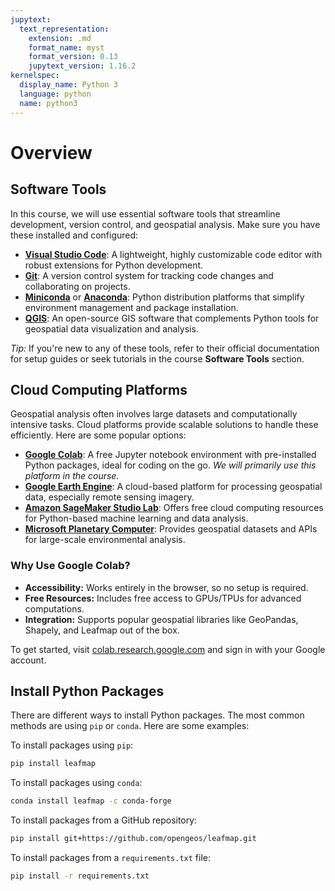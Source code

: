 ```yaml
---
jupytext:
  text_representation:
    extension: .md
    format_name: myst
    format_version: 0.13
    jupytext_version: 1.16.2
kernelspec:
  display_name: Python 3
  language: python
  name: python3
---
```


# Overview

## Software Tools

In this course, we will use essential software tools that streamline development, version control, and geospatial analysis. Make sure you have these installed and configured:

- **[Visual Studio Code](https://code.visualstudio.com/)**: A lightweight, highly customizable code editor with robust extensions for Python development.
- **[Git](https://git-scm.com/downloads)**: A version control system for tracking code changes and collaborating on projects.
- **[Miniconda](https://docs.conda.io/en/latest/miniconda.html)** or **[Anaconda](https://www.anaconda.com/)**: Python distribution platforms that simplify environment management and package installation.
- **[QGIS](https://qgis.org)**: An open-source GIS software that complements Python tools for geospatial data visualization and analysis.

_Tip:_ If you're new to any of these tools, refer to their official documentation for setup guides or seek tutorials in the course **Software Tools** section.

## Cloud Computing Platforms

Geospatial analysis often involves large datasets and computationally intensive tasks. Cloud platforms provide scalable solutions to handle these efficiently. Here are some popular options:

- **[Google Colab](https://research.google.com/colaboratory)**: A free Jupyter notebook environment with pre-installed Python packages, ideal for coding on the go. _We will primarily use this platform in the course._
- **[Google Earth Engine](https://earthengine.google.com/)**: A cloud-based platform for processing geospatial data, especially remote sensing imagery.
- **[Amazon SageMaker Studio Lab](https://studiolab.sagemaker.aws)**: Offers free cloud computing resources for Python-based machine learning and data analysis.
- **[Microsoft Planetary Computer](https://planetarycomputer.microsoft.com/)**: Provides geospatial datasets and APIs for large-scale environmental analysis.

### Why Use Google Colab?

- **Accessibility:** Works entirely in the browser, so no setup is required.
- **Free Resources:** Includes free access to GPUs/TPUs for advanced computations.
- **Integration:** Supports popular geospatial libraries like GeoPandas, Shapely, and Leafmap out of the box.

To get started, visit [colab.research.google.com](https://colab.research.google.com) and sign in with your Google account.

## Install Python Packages

There are different ways to install Python packages. The most common methods are using `pip` or `conda`. Here are some examples:

To install packages using `pip`:

```bash
pip install leafmap
```

To install packages using `conda`:

```bash
conda install leafmap -c conda-forge
```

To install packages from a GitHub repository:

```bash
pip install git+https://github.com/opengeos/leafmap.git
```

To install packages from a `requirements.txt` file:

```bash
pip install -r requirements.txt
```
